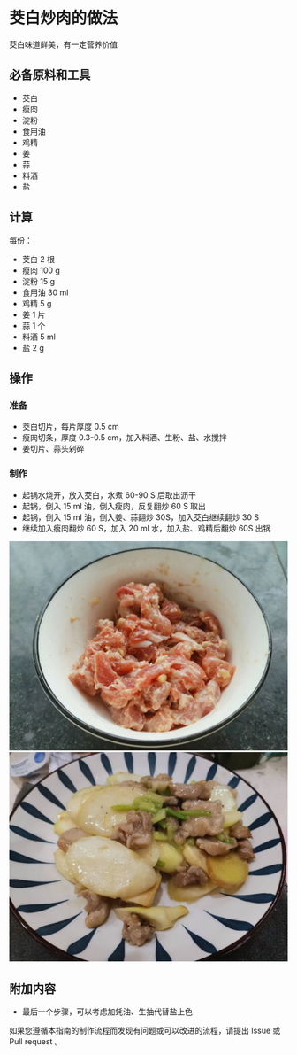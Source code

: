 # 茭白炒肉的做法

茭白味道鲜美，有一定营养价值

## 必备原料和工具

* 茭白
* 瘦肉
* 淀粉
* 食用油
* 鸡精
* 姜
* 蒜
* 料酒
* 盐

## 计算

每份：

* 茭白 2 根
* 瘦肉 100 g
* 淀粉 15 g
* 食用油 30 ml
* 鸡精 5 g
* 姜 1 片
* 蒜 1 个
* 料酒 5 ml
* 盐 2 g

## 操作

### 准备

* 茭白切片，每片厚度 0.5 cm
* 瘦肉切条，厚度 0.3-0.5 cm，加入料酒、生粉、盐、水搅拌
* 姜切片、蒜头剁碎

### 制作

* 起锅水烧开，放入茭白，水煮 60-90 S 后取出沥干
* 起锅，倒入 15 ml 油，倒入瘦肉，反复翻炒 60 S 取出
* 起锅，倒入 15 ml 油，倒入姜、蒜翻炒 30S，加入茭白继续翻炒 30 S
* 继续加入瘦肉翻炒 60 S，加入 20 ml 水，加入盐、鸡精后翻炒 60S 出锅

![示例菜成品](./1.jpeg)
![示例菜成品](./2.jpeg)

## 附加内容

* 最后一个步骤，可以考虑加蚝油、生抽代替盐上色

如果您遵循本指南的制作流程而发现有问题或可以改进的流程，请提出 Issue 或 Pull request 。
